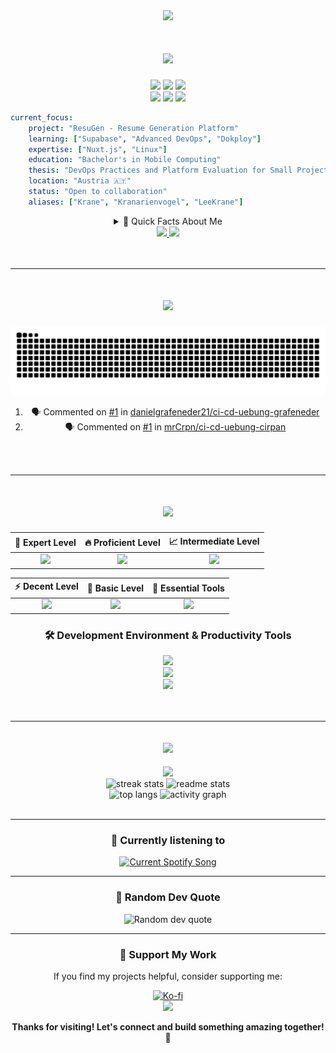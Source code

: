 <div align="center">
  <img src="https://capsule-render.vercel.app/api?type=waving&color=gradient&customColorList=6&height=200&section=header&text=Christian%20Kranabetter&fontSize=50&fontColor=fff&animation=fadeIn&fontAlignY=35&desc=Full-Stack%20Software%20Engineer%20%7C%20DevOps%20Enthusiast&descAlignY=55&descSize=18" />
</div>

<h1 align="center">
    <img src="https://readme-typing-svg.herokuapp.com/?font=JetBrainsMono&size=28&duration=1000&pause=1500&color=00D4FF&center=true&vCenter=true&width=500&height=70&lines=Welcome+to+my+GitHub!+👋;Turning+ideas+into+reality!+💫" />
</h1>

<div align="center">

  <img src="https://img.shields.io/github/followers/LeeKrane?label=Followers&style=social" />
  <img src="https://img.shields.io/github/stars/LeeKrane?label=Stars&style=social" />
  <img src="https://visitor-badge.laobi.icu/badge?page_id=LeeKrane.LeeKrane" />

  <br/>

  <img src="https://img.shields.io/github/last-commit/LeeKrane/LeeKrane?label=Last%20Updated&style=flat&color=green" />
  <img src="https://img.shields.io/badge/OS-Nobara%20Linux-informational?style=flat&logo=nobara-linux&logoColor=white&color=FCC624" />
  <img src="https://img.shields.io/badge/Shell-ZSH-informational?style=flat&logo=zsh&logoColor=white&color=4EAA25" />

  <br/>

</div>

```yaml
current_focus:
    project: "ResuGen - Resume Generation Platform"
    learning: ["Supabase", "Advanced DevOps", "Dokploy"]
    expertise: ["Nuxt.js", "Linux"]
    education: "Bachelor's in Mobile Computing"
    thesis: "DevOps Practices and Platform Evaluation for Small Projects"
    location: "Austria 🇦🇹"
    status: "Open to collaboration"
    aliases: ["Krane", "Kranarienvogel", "LeeKrane"]
```

<div align="center">

<details>
<summary>🚀 Quick Facts About Me</summary>

<div align="left">

-   🔭 Currently building [**ResuGen**](https://github.com/LeeKrane/ResuGen) - A modern resume generation platform
-   🎓 Pursuing my **Bachelor's** in **Mobile Computing** while working part-time as **Web Developer** and **DevOps Engineer**
-   📝 Writing my **Bachelor thesis** on **"DevOps Practices and Platform Evaluation for Small Projects"**
-   🌱 Expanding my knowledge in **Supabase**, **Advanced DevOps Practices**, and **Dokploy**
-   💬 Love discussing **Nuxt.js**, and **Linux**
-   ⚡ Fun fact: I run [Nobara Linux](https://nobaraproject.org/) and live in the terminal with ZSH
-   🎯 Always excited about new tech and open-source contributions
-   🤝 Open to collaborating on interesting projects

</div>

</details>
  <a href="mailto:chris@krane.dev">
    <img src="https://img.shields.io/badge/Email-333333?style=for-the-badge&logo=protonmail&logoColor=#6D4AFF" />
  </a>
  <a href="https://www.linkedin.com/in/christian-kranabetter-26632a205/" target="_blank">
    <img src="https://img.shields.io/badge/LinkedIn-0077B5?style=for-the-badge" />
  </a>
</div>

<br/>
<br/>

---

<div align="center">
  <h1 align="center">
    <img src="https://readme-typing-svg.herokuapp.com/?font=JetBrainsMono&size=28&duration=1000&pause=1500&color=4EAA25&center=true&vCenter=true&width=500&height=70&lines=🐍+My+Contributions;🚀+Recent+Activity;🔥+Commit+History" />
  </h1>
  
  <picture>
    <source media="(prefers-color-scheme: dark)" srcset="https://raw.githubusercontent.com/LeeKrane/LeeKrane/output/github-contribution-grid-snake-dark.svg" />
    <source media="(prefers-color-scheme: light)" srcset="https://raw.githubusercontent.com/LeeKrane/LeeKrane/output/github-contribution-grid-snake.svg" />
    <img alt="snake eating my contributions" src="https://raw.githubusercontent.com/LeeKrane/LeeKrane/output/github-contribution-grid-snake.svg" />
  </picture>

<!-- LEAVE THIS PART ALONE, IT IS FOR A WORKFLOW! -->

<!--START_SECTION:activity-->
1. 🗣 Commented on [#1](https://github.com/danielgrafeneder21/ci-cd-uebung-grafeneder/pull/1#issuecomment-3376803840) in [danielgrafeneder21/ci-cd-uebung-grafeneder](https://github.com/danielgrafeneder21/ci-cd-uebung-grafeneder)
2. 🗣 Commented on [#1](https://github.com/mrCrpn/ci-cd-uebung-cirpan/pull/1#issuecomment-3376779879) in [mrCrpn/ci-cd-uebung-cirpan](https://github.com/mrCrpn/ci-cd-uebung-cirpan)
<!--END_SECTION:activity-->

</div>

<br/>
<br/>

---

<h1 align="center">
  <img src="https://readme-typing-svg.herokuapp.com/?font=JetBrainsMono&size=28&duration=1000&pause=1500&color=8927F7&center=true&vCenter=true&width=400&height=60&lines=🚀+Tech+Stack;💻+Skills+%26+Tools;⚡+Technologies" />
</h1>

<div align="center">

| 🎯 **Expert Level** | 🔥 **Proficient Level** | 📈 **Intermediate Level** |
|:---:|:---:|:---:|
| <img src="https://skillicons.dev/icons?i=ts,js,nuxtjs,tailwind,linux&theme=dark" /> | <img src="https://skillicons.dev/icons?i=java,html,css,vue,docker&theme=dark" /> | <img src="https://skillicons.dev/icons?i=supabase,spring,nestjs,mysql&theme=dark" /> |

| ⚡ **Decent Level** | 🌱 **Basic Level** | 🔧 **Essential Tools** |
|:---:|:---:|:---:|
| <img src="https://skillicons.dev/icons?i=kotlin,python,cs&theme=dark" /> | <img src="https://skillicons.dev/icons?i=rust,c,cpp,kubernetes&theme=dark" /> | <img src="https://skillicons.dev/icons?i=git,bash,postgres,cloudflare&theme=dark" /> |

</div>

<div align="center">
  <h3>🛠️ Development Environment & Productivity Tools</h3>
  <img src="https://skillicons.dev/icons?i=webstorm,idea,neovim,vim,vscode,vscodium&theme=dark" />
  <br/>
  <img src="https://skillicons.dev/icons?i=pnpm,md,latex,grafana,pinia&theme=dark" />
  <br/>
  <img src="https://skillicons.dev/icons?i=raspberrypi,redhat&theme=dark" />
</div>

<br/>
<br/>

---

<h2 align="center">
  <img src="https://readme-typing-svg.herokuapp.com/?font=JetBrainsMono&size=28&duration=1000&pause=1500&color=FCC624&center=true&vCenter=true&width=400&height=60&lines=⚡+GitHub+Analytics;📊+Stats+%26+Metrics;🔥+Activity+Overview" />
</h2>

<div align="center">
  
  <img src="https://github-profile-trophy.vercel.app/?username=LeeKrane&theme=radical&no-frame=false&no-bg=false&margin-w=4&row=1&column=6" />
  
</div>

<div align=center>
  <img height=160 src="https://streak-stats.demolab.com/?user=LeeKrane&count_private=true&theme=radical&border_radius=10&hide_border=true" alt="streak stats"/>
  <img height=160 src="https://github-readme-stats.vercel.app/api?username=LeeKrane&count_private=true&show_icons=true&theme=radical&rank_icon=github&border_radius=10&hide_border=true" alt="readme stats" />
</div>

<div align=center>
  <img height=175 src="https://github-readme-stats.vercel.app/api/top-langs/?username=LeeKrane&hide=HTML&langs_count=8&layout=compact&theme=radical&border_radius=10&size_weight=0.5&count_weight=0.5&exclude_repo=github-readme-stats&hide_border=true" alt="top langs" />
  <img height=175 src="https://github-readme-activity-graph.vercel.app/graph?username=LeeKrane&theme=redical&bg_color=0d1117&color=8927F7&line=FCC624&point=4EAA25&area=true&hide_border=true" alt="activity graph" />
</div>

<br/>

---

<div align="center">
  
  ### 🎵 Currently listening to

<a href="https://kranarienvogel.pythonanywhere.com/link">
  <img
    src="https://kranarienvogel.pythonanywhere.com?spin=true&scan=true&theme=dark"
    alt="Current Spotify Song"
  />
</a>
  
</div>

---

<div align="center">
  
  ### 💭 Random Dev Quote
  
  <img src="https://quotes-github-readme.vercel.app/api?type=horizontal&theme=radical" alt="Random dev quote" />
  
</div>

---

<div align="center">
  
  ### 🌟 Support My Work
  
  If you find my projects helpful, consider supporting me:
  
  <a href="https://ko-fi.com/kranarienvogel" target="_blank">
    <img src="https://img.shields.io/badge/Ko--fi-F16061?style=for-the-badge&logo=ko-fi&logoColor=white" alt="Ko-fi" />
  </a>
  
</div>

<div align="center">
  <img src="https://capsule-render.vercel.app/api?type=waving&color=gradient&customColorList=6&height=120&section=footer&animation=fadeIn" />
</div>

<div align="center">
  
  **Thanks for visiting! Let's connect and build something amazing together! 🚀**
  
</div>
